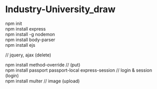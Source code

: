 # Industry-University_draw
npm init <br>
npm install express <br>
npm install -g nodemon <br>
npm install body-parser <br>
npm install ejs <br>
<script src="https://code.jquery.com/jquery-3.4.1.min.js"></script> // jquery, ajax (delete)<br>
npm install method-override // (put)<br>
npm install passport passport-local express-session // login & session (login) <br>
npm install multer // image (upload)
